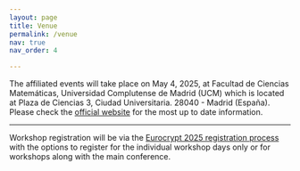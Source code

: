 ```yaml
---
layout: page
title: Venue
permalink: /venue
nav: true
nav_order: 4

---
```




The affiliated events will take place on May 4, 2025, at Facultad de Ciencias Matemáticas, Universidad Complutense de Madrid (UCM) which is located at Plaza de Ciencias 3, Ciudad Universitaria. 28040 - Madrid (España). Please check the [official website](https://eurocrypt.iacr.org/2025/affiliated.php) for the most up to date information. 


---

Workshop registration will be via the [Eurocrypt 2025 registration process](https://eurocrypt.iacr.org/2025/) with the options to register for the individual workshop days only or for workshops along with the main conference.
